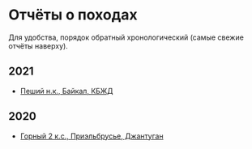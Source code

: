 # Отчёты о походах

Для удобства, порядок обратный хронологический (самые свежие отчёты наверху).

## 2021
- [Пеший н.к., Байкал, КБЖД](https://github.com/dichlofos/baikal-2021/blob/main/report_baikal_2021.md)

## 2020

- [Горный 2 к.с., Приэльбрусье, Джантуган](https://github.com/dichlofos/dzhantugan-2020/blob/master/report_dzhantugan_2020.md)
